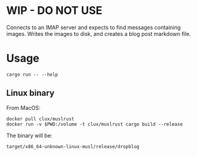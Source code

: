 # WIP - DO NOT USE

Connects to an IMAP server and expects to find messages containing images.
Writes the images to disk, and creates a blog post markdown file.

# Usage

```
cargo run -- --help
```

## Linux binary

From MacOS:

```
docker pull clux/muslrust
docker run -v $PWD:/volume -t clux/muslrust cargo build --release
```

The binary will be:

```
target/x86_64-unknown-linux-musl/release/dropblog
```
